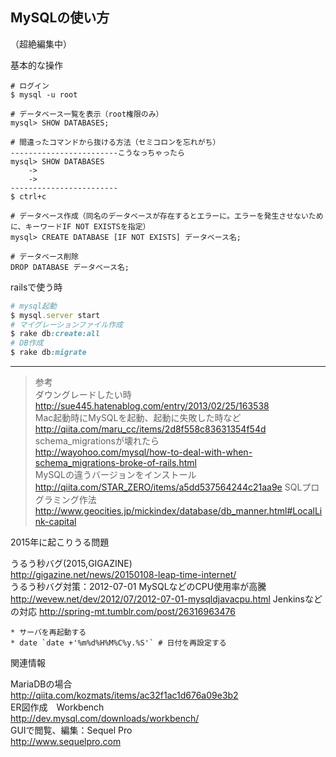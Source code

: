 
## MySQLの使い方

（超絶編集中）





基本的な操作
```
# ログイン
$ mysql -u root

# データベース一覧を表示（root権限のみ）
mysql> SHOW DATABASES;

# 間違ったコマンドから抜ける方法（セミコロンを忘れがち）
------------------------こうなっちゃったら
mysql> SHOW DATABASES
    ->
    ->
------------------------
$ ctrl+c

# データベース作成（同名のデータベースが存在するとエラーに。エラーを発生させないために、キーワードIF NOT EXISTSを指定）
mysql> CREATE DATABASE [IF NOT EXISTS] データベース名;

# データベース削除
DROP DATABASE データベース名;
```



railsで使う時
```Ruby
# mysql起動
$ mysql.server start
# マイグレーションファイル作成
$ rake db:create:all
# DB作成
$ rake db:migrate
```



- - -

> 参考  
ダウングレードしたい時  
http://sue445.hatenablog.com/entry/2013/02/25/163538  
Mac起動時にMySQLを起動、起動に失敗した時など  
http://qiita.com/maru_cc/items/2d8f558c83631354f54d  
schema_migrationsが壊れたら  
http://wayohoo.com/mysql/how-to-deal-with-when-schema_migrations-broke-of-rails.html  
MySQLの違うバージョンをインストール  
http://qiita.com/STAR_ZERO/items/a5dd537564244c21aa9e
SQLプログラミング作法
http://www.geocities.jp/mickindex/database/db_manner.html#LocalLink-capital

2015年に起こりうる問題  
>  
うるう秒バグ(2015,GIGAZINE)  
http://gigazine.net/news/20150108-leap-time-internet/  
うるう秒バグ対策：2012-07-01 MySQLなどのCPU使用率が高騰  
http://wevew.net/dev/2012/07/2012-07-01-mysqldjavacpu.html
Jenkinsなどの対応
http://spring-mt.tumblr.com/post/26316963476  
```  
* サーバを再起動する  
* date `date +'%m%d%H%M%C%y.%S'` # 日付を再設定する  
```  

関連情報  
>  
MariaDBの場合  
http://qiita.com/kozmats/items/ac32f1ac1d676a09e3b2  
ER図作成　Workbench  
http://dev.mysql.com/downloads/workbench/  
GUIで閲覧、編集：Sequel Pro  
http://www.sequelpro.com  


